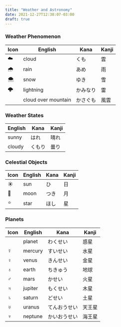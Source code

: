 ```yaml
---
title: "Weather and Astronomy"
date: 2021-12-27T12:38:07-03:00
draft: true
---
```

### Weather Phenomenon
| Icon | English             | Kana     | Kanji |
|------|---------------------|----------|-------|
| ☁️    | cloud               | くも     | 雲    |
| 🌧️   | rain                | あめ     | 雨    |
| 🌨️   | snow                | ゆき     | 雪    |
| 🌩️   | lightning           | かみなり | 雷    |
|      | cloud over mountain | かさぐも | 風雲  |

### Weather States
| English | Kana   | Kanji |
|---------|--------|-------|
| sunny   | はれ   | 晴れ  |
| cloudy  | くもり | 曇り  |

### Celestial Objects
| Icon | English | Kana | Kanji |
|------|---------|------|-------|
| ☀️    | sun     | ひ   | 日    |
| 🌙   | moon    | つき | 月    |
| ⭐   | star    | ほし | 星    |

### Planets
| Icon | English | Kana         | Kanji  |
|------|---------|--------------|--------|
|      | planet  | わくせい     | 惑星   |
| ☿️    | mercury | すいせい     | 水星   |
| ♀    | venus   | きんせい     | 金星   |
| ♁    | earth   | ちきゅう     | 地球   |
| ♂    | mars    | かせい       | 火星   |
| ♃    | jupiter | もくせい     | 木星   |
| ♄    | saturn  | どせい       | 土星   |
| ♅    | uranus  | てんおうせい | 天王星 |
| ♆    | neptune | かいおうせい | 海王星 |
